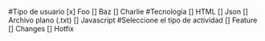 #Tipo de usuario
 [x] Foo
 [] Baz
 [] Charlie
#Tecnología
 [] HTML
 [] Json
 [] Archivo plano (.txt)
 [] Javascript
#Seleccione el tipo de actividad
 [] Feature
 [] Changes
 [] Hotfix